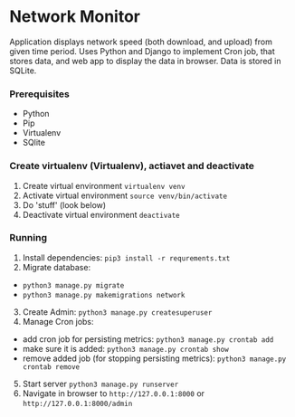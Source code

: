 # Network Monitor
Application displays network speed (both download, and upload) from given time period. Uses Python and Django to implement Cron job, that stores data, and web app to display the data in browser. Data is stored in SQLite.


### Prerequisites
- Python
- Pip
- Virtualenv
- SQlite


### Create virtualenv (Virtualenv), actiavet and deactivate 
1. Create virtual environment `virtualenv venv`
2. Activate virtual environment `source venv/bin/activate`
3. Do 'stuff' (look below)
4. Deactivate virtual environment `deactivate`



### Running
1. Install dependencies: `pip3 install -r requrements.txt`
2. Migrate database: 
- `python3 manage.py migrate`
- `python3 manage.py makemigrations network`
3. Create Admin: `python3 manage.py createsuperuser`
4. Manage Cron jobs: 
- add cron job for persisting metrics: `python3 manage.py crontab add`
- make sure it is added: `python3 manage.py crontab show`
- remove added job (for stopping persisting metrics): `python3 manage.py crontab remove`
5. Start server `python3 manage.py runserver`
6. Navigate in browser to `http://127.0.0.1:8000` or `http://127.0.0.1:8000/admin`

